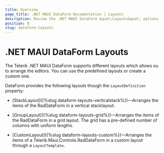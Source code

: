 ```yaml
---
title: Overview
page_title: .NET MAUI DataForm Documentation | Layouts
description: Review the .NET MAUI DataForm &quot;Layouts&quot; options such as stack, grid, flex and custom layouts.
position: 0
slug: dataform-layouts
---
```


# .NET MAUI DataForm Layouts

The Telerik .NET MAUI DataForm supports different layouts which allows ou to arrange the editors. You can use the predefined layouts or create a custom one.

DataForm provides the following layouts though the `LayoutDefinition` property:

* [StackLayout]({%slug dataform-layouts-verticalstack%})&mdash;Arranges the items of the RadDataForm in a vertical stacklayout.

* [GroupLayout]({%slug dataform-layouts-grid%})&mdash;Arranges the items of the RadDataForm in a grid layout. The grid has a pre-defined number of columns with uniform lengths.

* [CustomLayout]({%slug dataform-layouts-custom%})&mdash;Arranges the items of a Telerik.Maui.Controls.RadDataForm in a custom layout through a `LayoutTemplate`.

